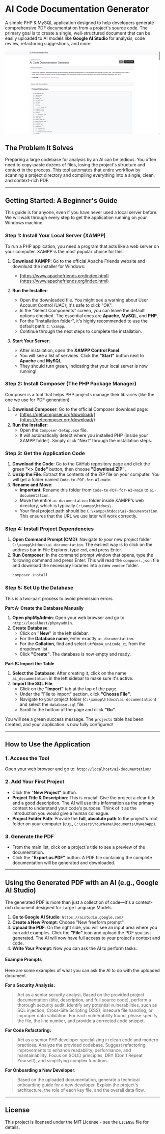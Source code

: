 # AI Code Documentation Generator

A simple PHP & MySQL application designed to help developers generate comprehensive PDF documentation from a project's source code. The primary goal is to create a single, well-structured document that can be easily uploaded to AI models like **Google AI Studio** for analysis, code review, refactoring suggestions, and more.

![Application Screenshot](assets/images/screenshot.png)

## The Problem It Solves

Preparing a large codebase for analysis by an AI can be tedious. You often need to copy-paste dozens of files, losing the project's structure and context in the process. This tool automates that entire workflow by scanning a project directory and compiling everything into a single, clean, and context-rich PDF.

---

## Getting Started: A Beginner's Guide

This guide is for anyone, even if you have never used a local server before. We will walk through every step to get the application running on your Windows machine.

### Step 1: Install Your Local Server (XAMPP)

To run a PHP application, you need a program that acts like a web server on your computer. XAMPP is the most popular choice for this.

1.  **Download XAMPP**: Go to the official Apache Friends website and download the installer for Windows:
    *   [https://www.apachefriends.org/index.html](https://www.apachefriends.org/index.html)

2.  **Run the Installer**:
    *   Open the downloaded file. You might see a warning about User Account Control (UAC); it's safe to click "OK".
    *   In the "Select Components" screen, you can leave the default options checked. The essential ones are **Apache**, **MySQL**, and **PHP**.
    *   For the "Installation folder", it's highly recommended to use the default path: `C:\xampp`.
    *   Continue through the next steps to complete the installation.

3.  **Start Your Server**:
    *   After installation, open the **XAMPP Control Panel**.
    *   You will see a list of services. Click the **"Start"** button next to **Apache** and **MySQL**.
    *   They should turn green, indicating that your local server is now running!

### Step 2: Install Composer (The PHP Package Manager)

Composer is a tool that helps PHP projects manage their libraries (like the one we use for PDF generation).

1.  **Download Composer**: Go to the official Composer download page:
    *   [https://getcomposer.org/download/](https://getcomposer.org/download/)
2.  **Run the Installer**:
    *   Open the `Composer-Setup.exe` file.
    *   It will automatically detect where you installed PHP (inside your XAMPP folder). Simply click "Next" through the installation steps.

### Step 3: Get the Application Code

1.  **Download the Code**: Go to the GitHub repository page and click the green **"<> Code"** button, then choose **"Download ZIP"**.
2.  **Unzip the File**: Extract the contents of the ZIP file on your computer. You will get a folder named `Code-to-PDF-for-AI-main`.
3.  **Rename and Move**: 
    *   **Important**: Rename this folder from `Code-to-PDF-for-AI-main` to `ai-documentation`.
    *   Move the entire `ai-documentation` folder inside XAMPP's web directory, which is typically `C:\xampp\htdocs\`.
    *   Your final project path should be `C:\xampp\htdocs\ai-documentation`. This ensures that the URL we use later will work correctly.

### Step 4: Install Project Dependencies

1.  **Open Command Prompt (CMD)**: Navigate to your new project folder `C:\xampp\htdocs\ai-documentation`. The easiest way is to click on the address bar in File Explorer, type `cmd`, and press Enter.
2.  **Run Composer**: In the command prompt window that opens, type the following command and press Enter. This will read the `composer.json` file and download the necessary libraries into a new `vendor` folder.
    ```bash
    composer install
    ```

### Step 5: Set Up the Database

This is a two-part process to avoid permission errors.

**Part A: Create the Database Manually**
1.  **Open phpMyAdmin**: Open your web browser and go to `http://localhost/phpmyadmin`.
2.  **Create Database**:
    *   Click on **"New"** in the left sidebar.
    *   For the **Database name**, enter exactly `ai_documentation`.
    *   For the **Collation**, find and select `utf8mb4_unicode_ci` from the dropdown list.
    *   Click **"Create"**. The database is now empty and ready.

**Part B: Import the Table**
1.  **Select the Database**: After creating it, click on the name `ai_documentation` in the left sidebar to make sure it's active.
2.  **Import the SQL File**:
    *   Click on the **"Import"** tab at the top of the page.
    *   Under the "File to import" section, click **"Choose File"**.
    *   Navigate to your project folder (`C:\xampp\htdocs\ai-documentation`) and select the `database.sql` file.
    *   Scroll to the bottom of the page and click **"Go"**.

You will see a green success message. The `projects` table has been created, and your application is now fully configured!

---

## How to Use the Application

### 1. Access the Tool
Open your web browser and go to: `http://localhost/ai-documentation/`

### 2. Add Your First Project
*   Click the **"New Project"** button.
*   **Project Title & Description**: This is crucial! Give the project a clear title and a good description. The AI will use this information as the primary context to understand your code's purpose. Think of it as the introduction you would give a human colleague.
*   **Project Folder Path**: Provide the **full, absolute path** to the project's root folder on your computer (e.g., `C:\Users\YourName\Documents\MyWebApp`).

### 3. Generate the PDF
*   From the main list, click on a project's title to see a preview of the documentation.
*   Click the **"Export as PDF"** button. A PDF file containing the complete documentation will be generated and downloaded.

---

## Using the Generated PDF with an AI (e.g., Google AI Studio)

The generated PDF is more than just a collection of code—it's a context-rich document designed for Large Language Models.

1.  **Go to Google AI Studio**: `https://aistudio.google.com/`
2.  **Create a New Prompt**: Choose "New freeform prompt".
3.  **Upload the PDF**: On the right side, you will see an input area where you can add examples. Click the **"File"** icon and upload the PDF you just generated. The AI will now have full access to your project's context and code.
4.  **Write Your Prompt**: Now you can ask the AI to perform tasks.

#### Example Prompts

Here are some examples of what you can ask the AI to do with the uploaded document.

**For a Security Analysis:**
> Act as a senior security analyst. Based on the provided project documentation (title, description, and full source code), perform a thorough security audit. Identify any potential vulnerabilities, such as SQL injection, Cross-Site Scripting (XSS), insecure file handling, or improper data validation. For each vulnerability found, please specify the file, the line number, and provide a corrected code snippet.

**For Code Refactoring:**
> Act as a senior PHP developer specializing in clean code and modern practices. Analyze the provided codebase. Suggest refactoring improvements to enhance readability, performance, and maintainability. Focus on SOLID principles, DRY (Don't Repeat Yourself), and simplifying complex functions.

**For Onboarding a New Developer:**
> Based on the uploaded documentation, generate a technical onboarding guide for a new developer. Explain the project's architecture, the role of each key file, and the overall data flow.

---

## License

This project is licensed under the MIT License - see the `LICENSE` file for details.